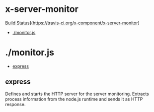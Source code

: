 # x-server-monitor

[Build Status](https://travis-ci.org/x-component/x-server-monitor.png?v1.0.1)](https://travis-ci.org/x-component/x-server-monitor)

- [./monitor.js](#monitorjs) 

# ./monitor.js

  - [express](#express)

## express

  Defines and starts the HTTP server for the server monitoring. Extracts process information from the node.js runtime
  and sends it as HTTP response.
